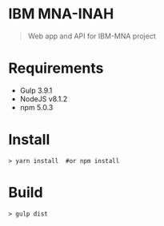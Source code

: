 # IBM MNA-INAH
> Web app and API for IBM-MNA project

# Requirements
 - Gulp 3.9.1
 - NodeJS v8.1.2
 - npm 5.0.3


# Install
```
> yarn install  #or npm install
```

# Build
```
> gulp dist
```
